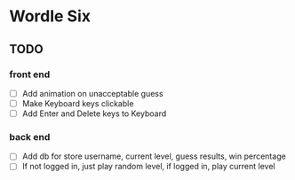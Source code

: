 # Wordle Six

## TODO

### front end

-   [ ] Add animation on unacceptable guess
-   [ ] Make Keyboard keys clickable
-   [ ] Add Enter and Delete keys to Keyboard

### back end

-   [ ] Add db for store username, current level, guess results, win percentage
-   [ ] If not logged in, just play random level, if logged in, play current level

